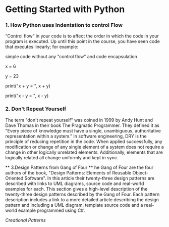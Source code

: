 # Getting Started with Python

### 1. How Python uses Indentation to control Flow
“Control flow” in your code is to affect the order in which the code in your program is executed.
Up until this point in the course, you have seen code that executes linearly; for example:

simple code without any "control flow" and code encapsulation

x = 6

y = 23

print("x + y = ", x + y)

print("x - y = ", x - y)

### 2. Don't Repeat Yourself
The term "don't repeat yourself" was coined in 1999 by Andy Hunt and Dave Thomas in their book The Pragmatic Programmer. They defined it as "Every piece of knowledge must have a single, unambiguous, authoritative representation within a system." In software engineering, DRY is the principle of reducing repetition in the code.
 When applied successfully, any modification or change of any single element of a system does not require a change in other logically unrelated elements. Additionally, elements that are logically related all change uniformly and kept in sync.
 
** 3.Design Patterns from Gang of Four **
he Gang of Four are the four authors of the book, "Design Patterns: Elements of Reusable Object-Oriented Software". In this article their twenty-three design patterns are described with links to UML diagrams, source code and real-world examples for each.
This section gives a high-level description of the twenty-three design patterns described by the Gang of Four. Each pattern description includes a link to a more detailed article describing the design pattern and including a UML diagram, template source code and a real-world example programmed using C#.

*Creational Patterns*

